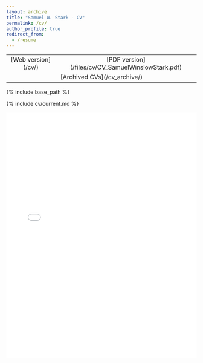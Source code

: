 ```yaml
---
layout: archive
title: "Samuel W. Stark - CV"
permalink: /cv/
author_profile: true
redirect_from:
  - /resume
---
```


<table>
  <tbody>
    <tr style="text-align: center;">
      <td markdown="span">
        <!-- <a href="/cv/">Web version</a> -->
        [Web version](/cv/)
      </td>
      <td markdown="span">
        <!-- <a href="/files/cv/CV_SamuelWinslowStark.pdf">PDF version</a> -->
        [PDF version](/files/cv/CV_SamuelWinslowStark.pdf)
      </td>
    </tr>
    <tr style="text-align: center;">
      <td colspan="2" markdown="span">
        [Archived CVs](/cv_archive/)
      </td>
    </tr>
  </tbody>
</table>

{% include base_path %}

{% include cv/current.md %}

<div style="display: flex;
flex-direction: column;
width: 100%;
height: 650px;"> <div style="height: 100%;"> <iframe src="/files/cv/CV_SamuelWinslowStark.pdf" allowfullscreen="" frameborder="0" style="width:100%;height:100%;"></iframe> </div> </div>